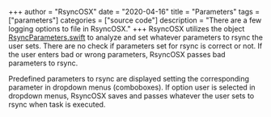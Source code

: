 +++
author = "RsyncOSX"
date = "2020-04-16"
title =  "Parameters"
tags = ["parameters"]
categories = ["source code"]
description = "There are a few logging options to file in RsyncOSX."
+++
RsyncOSX utilizes the object [RsyncParameters.swift](https://github.com/rsyncOSX/RsyncOSX/blob/master/RsyncOSX/RsyncParameters.swift) to analyze and set whatever parameters to rsync the user sets. There are no check if parameters set for rsync is correct or not. If the user enters bad or wrong parameters, RsyncOSX passes bad parameters to rsync.

Predefined parameters to rsync are displayed setting the corresponding parameter in dropdown menus (comboboxes). If option user is selected in dropdown menus, RsyncOSX saves and passes whatever the user sets to rsync when task is executed.
